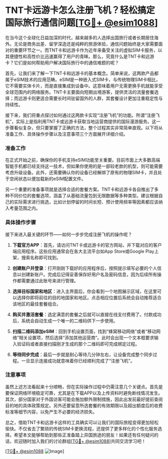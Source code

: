 # TNT卡远游卡怎么注册飞机？轻松搞定国际旅行通信问题[[TG💪+ @esim1088](https://t.me/s/esim1088)]

在当今这个全球化日益加深的时代，越来越多的人选择出国旅行或者长期居住海外。无论是商务出差、留学深造还是纯粹的旅游体验，通信问题始终是大家需要面对的重要环节之一。而TNT卡和远游卡作为近年来备受关注的虚拟SIM卡服务，以其便捷性和高性价比迅速赢得了用户的青睐。那么，究竟什么是TNT卡和远游卡？它们是如何帮助用户解决国际旅行中的通信难题的呢？

首先，让我们来了解一下TNT卡和远游卡的基本概念。简单来说，这两款产品都属于eSIM技术的应用范畴。eSIM是一种嵌入式SIM卡，与传统物理SIM卡相比，它不需要实体卡片，而是直接集成到设备中。这意味着用户无需更换手机就能享受全球范围内的网络服务。TNT卡主要面向短期出境游客，提供灵活的流量套餐选择；而远游卡则更适合需要长时间驻留国外的人群，其套餐设计更加注重稳定性与持续性。

接下来，我们将重点探讨如何通过这两款卡实现“注册飞机”的功能。所谓“注册飞机”，实际上是指利用TNT卡或远游卡获取当地运营商提供的国际漫游服务。这一步骤看似复杂，但只要掌握了正确的方法，整个过程其实非常简单直观。以下将从准备工作、具体操作步骤以及注意事项三个方面展开详细介绍。

### 准备工作

在正式开始之前，确保你的手机支持eSIM功能至关重要。目前市面上大多数高端智能手机都已经支持这一技术，但如果你使用的是一部较老款的机型，则可能需要考虑升级设备。此外，还需要确认你的设备已经解绑了原有的物理SIM卡，并且处于空闲状态以便加载新的eSIM配置文件。

另一个重要的准备事项就是选择合适的套餐方案。TNT卡和远游卡各自推出了多种不同价位的套餐选项，涵盖了从基础流量包到无限数据等多种类型。建议根据自己的实际需求进行挑选，比如计划停留的时间长短、预计使用频率等因素都应该纳入考量范围之内。

### 具体操作步骤

接下来进入最关键的环节——如何一步步完成注册飞机的操作呢？

1. **下载官方APP**：首先，请访问TNT卡或远游卡的官方网站，并下载对应的客户端应用程序。这些应用通常会在各大主流平台如App Store或Google Play上架，搜索名称即可找到。

2. **创建账户并登录**：打开刚刚下载好的应用程序后，按照提示填写必要的个人信息以创建新账户。完成后记得妥善保存好用户名及密码信息，因为后续所有操作都需要通过此账号来进行管理。

3. **选择目标国家和地区**：进入主界面后，你会看到一个地图展示区域，在这里可以选择你即将前往的目的地国家和地区。点击相应位置后系统会自动推荐适合该地区的最佳套餐组合。

4. **购买并激活套餐**：选定满意的套餐之后就可以直接在线支付费用了。付款成功后，系统会自动生成一个唯一的二维码供下一步使用。

5. **扫描二维码添加eSIM**：回到手机设置页面，找到“蜂窝移动网络”或者“移动网络”相关设置项，然后选择“添加其他运营商”。此时会出现一个文本框要求输入验证码或者直接扫描刚才生成的那个二维码即可完成绑定过程。

6. **等待同步完成**：最后一步就是耐心等待几分钟左右，让设备完成整个同步过程。一旦显示连接成功就意味着你已经顺利完成了“注册飞机”。

### 注意事项

虽然上述方法看起来十分顺畅，但在实际操作过程中仍需注意几个关键点。首先是要保证网络环境稳定可靠，尤其是在下载APP以及上传资料时避免断线情况发生。其次，部分国家对于外国访客可能会施加额外限制措施，因此出发前最好提前查阅目的地的具体政策规定。另外还要留意所选套餐的有效期限以及超出额度后的收费标准等细节内容，以免产生不必要的经济损失。

总之，借助TNT卡和远游卡这样的工具确实可以让我们的国际旅程变得更加轻松愉快。不仅省去了繁琐的传统SIM卡更换流程，还提供了更多样化的个性化服务选择。希望本文能够帮助到那些正准备踏上异国旅途的朋友！如果还有任何疑问的话，欢迎随时加入我们的讨论群组[[TG💪+ @esim1088](https://t.me/s/esim1088)]共同交流学习吧！

[[TG💪+ @esim1088](https://t.me/s/esim1088) ![Image](https://i.postimg.cc/4NQfJmqS/Snipaste-2025-05-13-00-14-12.png)]